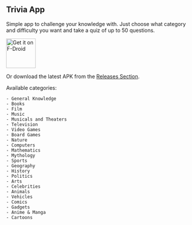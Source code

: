 Trivia App
----------

Simple app to challenge your knowledge with. Just choose what category and difficulty you want and take a quiz of up to 50 questions.

[<img src="https://fdroid.gitlab.io/artwork/badge/get-it-on.png"
     alt="Get it on F-Droid"
     height="80">](https://f-droid.org/packages/com.nima.triviaapp/)

Or download the latest APK from the [Releases Section](https://github.com/NimaKhajehpour/TriviaApp/releases/latest).

Available categories:

    - General Knowledge
    - Books
    - Film
    - Music
    - Musicals and Theaters
    - Television
    - Video Games
    - Board Games
    - Nature
    - Computers
    - Mathematics
    - Mythology
    - Sports
    - Geography
    - History
    - Politics
    - Arts
    - Celebrities
    - Animals
    - Vehicles
    - Comics
    - Gadgets
    - Anime & Manga
    - Cartoons
